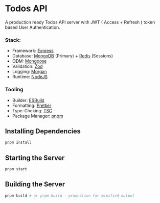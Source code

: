# Todos API

A production ready Todos API server with JWT ( Access + Refresh ) token based User Authentication.

### Stack:

- Framework: [Express](https://expressjs.com/)
- Database: [MongoDB](https://www.mongodb.com/) (Primary) + [Redis](https://redis.io/) (Sessions)
- ODM: [Mongoose](https://mongoosejs.com/)
- Validation: [Zod](https://zod.dev/)
- Logging: [Morgan](https://expressjs.com/en/resources/middleware/morgan.html)
- Runtime: [NodeJS](https://nodejs.org/en)

### Tooling

- Builder: [ESBuild](https://esbuild.github.io/)
- Formatting: [Prettier](https://prettier.io/)
- Type-Cheking: [TSC](https://www.typescriptlang.org/docs/handbook/compiler-options.html)
- Package Manager: [pnpm](https://pnpm.io/)

## Installing Dependencies

```sh
pnpm install
```

## Starting the Server

```sh
pnpm start
```

## Building the Server

```sh
pnpm build # or pnpm build --production for minified output
```
